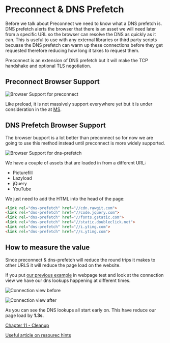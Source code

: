 # Preconnect & DNS Prefetch

Before we talk about Preconnect we need to know what a DNS prefetch is. DNS prefetch alerts the browser that there is an asset we will need later from a specific URL so the browser can resolve the DNS as quickly as it can. This is useful to use with any external libraries or third party scripts becuase the DNS prefetch can warm up these connections before they get requested therefore reducing how long it takes to request them.

Preconnect is an extension of DNS prefetch but it will make the TCP handshake and optional TLS negotiation.

## Preconnect Browser Support
![Browser Support for preconnect](https://raw.githubusercontent.com/code-mattclaffey/performance-kit/master/10-preconnect-dns-prefetch/screenshots/preconnect.png)

Like preload, it is not massively support everywhere yet but it is under consideration in the at [MS](https://developer.microsoft.com/en-us/microsoft-edge/platform/status/preconnectresourcehints/).

## DNS Prefetch Browser Support

The browser bupport is a lot better than preconnect so for now we are going to use this method instead until preconnect is more widely supported.

![Browser Support for dns-prefetch](https://raw.githubusercontent.com/code-mattclaffey/performance-kit/master/10-preconnect-dns-prefetch/screenshots/dns-prefetch.png)

We have a couple of assets that are loaded in from a different URL:

- Picturefill
- Lazyload
- jQuery
- YouTube

We just need to add the HTML into the head of the page:

```html
<link rel="dns-prefetch" href="//cdn.rawgit.com">
<link rel="dns-prefetch" href="//code.jquery.com">
<link rel="dns-prefetch" href="//fonts.gstatic.com">
<link rel="dns-prefetch" href="//static.doubleclick.net">
<link rel="dns-prefetch" href="//i.ytimg.com">
<link rel="dns-prefetch" href="//s.ytimg.com">
```

## How to measure the value
Since preconnect & dns-prefetch will reduce the round trips it makes to other URLS it will reduce the page load on the website.

If you put [our previous example](http://performance-kit.surge.sh/09/after.html) in webpage test and look at the connection view we have our dns lookups happening at different times.

![Connection view before](https://raw.githubusercontent.com/code-mattclaffey/performance-kit/master/10-preconnect-dns-prefetch/screenshots/connection-view-before.png)

![Connection view after](https://raw.githubusercontent.com/code-mattclaffey/performance-kit/master/10-preconnect-dns-prefetch/screenshots/connection-view-after.png)

As you can see the DNS lookups all start early on. This have reduce our page load by **1.3s**.

[Chapter 11 - Cleanup](https://github.com/code-mattclaffey/performance-kit/tree/master/11-cleanup/readme.md)


[Useful article on resourec hints](https://www.keycdn.com/blog/resource-hints/)

